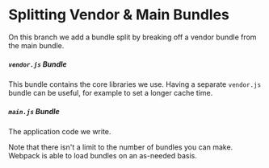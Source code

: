 # Splitting Vendor & Main Bundles

On this branch we add a bundle split by breaking off a vendor bundle from the main bundle.

##### `vendor.js` Bundle
This bundle contains the core libraries we use. Having a separate `vendor.js` bundle can be useful, for example to set a longer cache time.

##### `main.js` Bundle
The application code we write.

Note that there isn't a limit to the number of bundles you can make. Webpack is able to load bundles on an as-needed basis.


